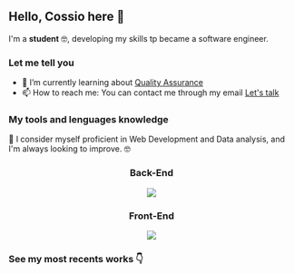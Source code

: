 ## Hello, Cossio here 👋
I'm a **student** 🤓, developing my skills tp became a software engineer. 

### Let me tell you
- 🌱 I’m currently learning about <a href="https://roadmap.sh/qa" >Quality Assurance<a/>
- 📫 How to reach me: You can contact me through my email [Let's talk](mailto:estebancg12@hotmail.com)

### My tools and lenguages knowledge
🐍 I consider myself proficient in Web Development and Data analysis, and I'm always looking to improve. 🤓

#### <h3 align="center">Back-End</h3>
<p align="center">
  <a href="#">
    <img src="https://skillicons.dev/icons?i=java,postgres,py" />
  </a>
</p>

#### <h3 align="center">Front-End</h3>
<p align="center">
  <a href="#">
    <img src="https://skillicons.dev/icons?i=react,tailwind,typescript" />
  </a>
</p>

### See my most recents works 👇

